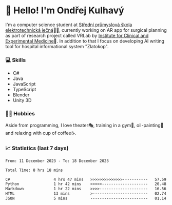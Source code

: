 # 👋 Hello! I'm Ondřej Kulhavý

I'm a computer science student at [Střední průmyslová škola elektrotechnická ječná](https://www.spsejecna.cz/)👨‍🎓, currently working on AR app for surgical planning as part of research project called VRLab by [Institute for Clinical and Experimental Medicine](https://www.ikem.cz/en/)🏥.
In addition to that I focus on developing AI writing tool for hospital informational system "Zlatokop".

### 💻 Skills
- C#
- Java
- JavaScript
- TypeScript
- Blender
- Unity 3D

### 🏋️‍♂️ Hobbies

Aside from programming, I love theater🎭, training in a gym💪, oil-painting🎨 and relaxing with cup of coffee☕.
### 📈 Statistics (last 7 days)
<!--START_SECTION:waka-->

```txt
From: 11 December 2023 - To: 18 December 2023

Total Time: 8 hrs 18 mins

C#                   4 hrs 47 mins   >>>>>>>>>>>>>>-----------   57.59 %
Python               1 hr 42 mins    >>>>>--------------------   20.48 %
Markdown             1 hr 22 mins    >>>>---------------------   16.56 %
HTML                 13 mins         >------------------------   02.74 %
JSON                 5 mins          -------------------------   01.14 %
```

<!--END_SECTION:waka-->



